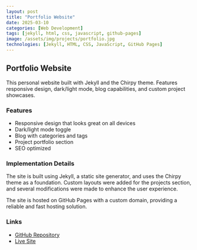 ```yaml
---
layout: post
title: "Portfolio Website"
date: 2025-03-10
categories: [Web Development]
tags: [jekyll, html, css, javascript, github-pages]
image: /assets/img/projects/portfolio.jpg
technologies: [Jekyll, HTML, CSS, JavaScript, GitHub Pages]
---
```


## Portfolio Website

This personal website built with Jekyll and the Chirpy theme. Features responsive design, dark/light mode, blog capabilities, and custom project showcases.

### Features

- Responsive design that looks great on all devices
- Dark/light mode toggle
- Blog with categories and tags
- Project portfolio section
- SEO optimized

### Implementation Details

The site is built using Jekyll, a static site generator, and uses the Chirpy theme as a foundation. Custom layouts were added for the projects section, and several modifications were made to enhance the user experience.

The site is hosted on GitHub Pages with a custom domain, providing a reliable and fast hosting solution.

### Links

- [GitHub Repository](https://github.com/MohamedThabt/MohamedThabt.github.io)
- [Live Site](https://MohamedThabt.github.io)